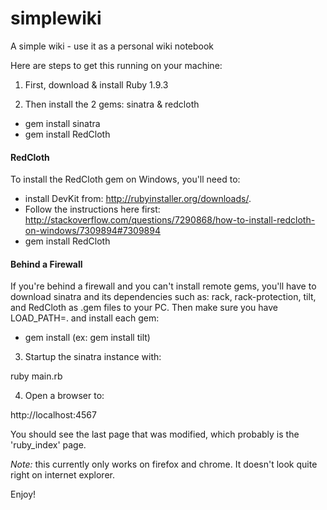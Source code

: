 simplewiki
==========

A simple wiki - use it as a personal wiki notebook

Here are steps to get this running on your machine:

1. First, download & install Ruby 1.9.3

2. Then install the 2 gems: sinatra & redcloth
  * gem install sinatra 
  * gem install RedCloth

#### RedCloth
To install the RedCloth gem on Windows, you'll need to:
  * install DevKit from: http://rubyinstaller.org/downloads/.  
  * Follow the instructions here first: http://stackoverflow.com/questions/7290868/how-to-install-redcloth-on-windows/7309894#7309894
  * gem install RedCloth

#### Behind a Firewall
If you're behind a firewall and you can't install remote gems, you'll have to download sinatra and its dependencies such as: rack, rack-protection, tilt, and RedCloth as .gem files to your PC.
Then make sure you have LOAD_PATH=. and install each gem:
  * gem install <Gemname> (ex: gem install tilt)

3. Startup the sinatra instance with:

  ruby main.rb

4. Open a browser to: 

  http://localhost:4567

You should see the last page that was modified, which probably is the 'ruby_index' page.

*Note:* this currently only works on firefox and chrome. It doesn't look quite right on internet explorer.

Enjoy!
